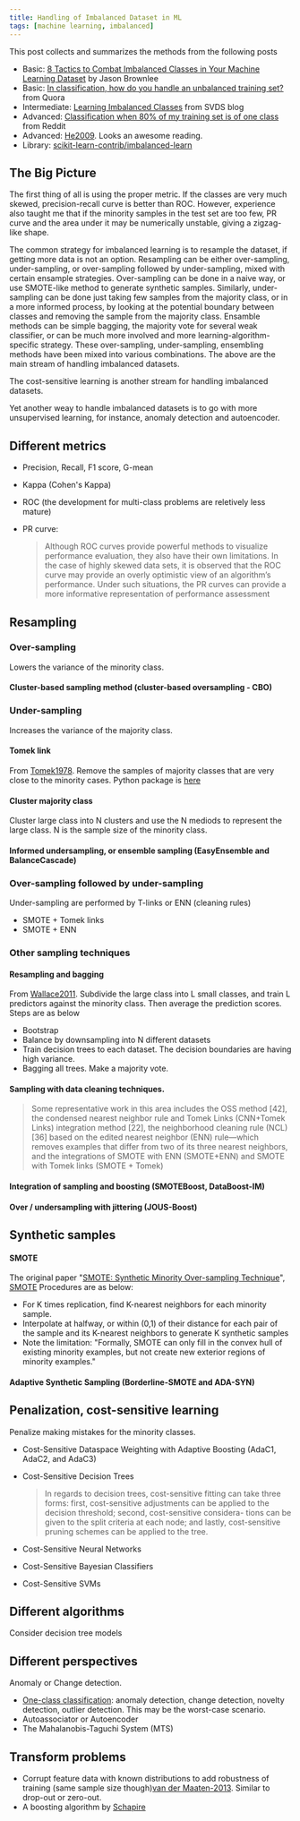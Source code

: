 ```yaml
---
title: Handling of Imbalanced Dataset in ML
tags: [machine learning, imbalanced]
---
```


This post collects and summarizes the methods from the following posts

+ Basic: [8 Tactics to Combat Imbalanced Classes in Your Machine Learning Dataset](http://machinelearningmastery.com/tactics-to-combat-imbalanced-classes-in-your-machine-learning-dataset/) by Jason Brownlee
+ Basic: [In classification, how do you handle an unbalanced training set?](https://www.quora.com/In-classification-how-do-you-handle-an-unbalanced-training-set) from Quora
+ Intermediate: [Learning Imbalanced Classes](http://svds.com/learning-imbalanced-classes/) from SVDS blog
+ Advanced: [Classification when 80% of my training set is of one class](https://www.reddit.com/r/MachineLearning/comments/12evgi/classification_when_80_of_my_training_set_is_of/) from Reddit
+ Advanced: [He2009](http://www.ele.uri.edu/faculty/he/PDFfiles/ImbalancedLearning.pdf). Looks an awesome reading.
+ Library: [scikit-learn-contrib/imbalanced-learn](https://github.com/scikit-learn-contrib/imbalanced-learn)

## The Big Picture

The first thing of all is using the proper metric. If the classes are very much skewed, precision-recall curve is better than ROC. However, experience also taught me that if the minority samples in the test set are too few, PR curve and the area under it may be numerically unstable, giving a zigzag-like shape. 

The common strategy for imbalanced learning is to resample the dataset, if getting more data is not an option. Resampling can be either over-sampling, under-sampling, or over-sampling followed by under-sampling, mixed with certain ensample strategies. Over-sampling can be done in a naive way, or use SMOTE-like method to generate synthetic samples. Similarly, under-sampling can be done just taking few samples from the majority class, or in a more informed process, by looking at the potential boundary between classes and removing the sample from the majority class. Ensamble methods can be simple bagging, the majority vote for several weak classifier, or can be much more involved and more learning-algorithm-specific strategy. These over-sampling, under-sampling, ensembling methods have been mixed into various combinations. The above are the main stream of handling imbalanced datasets.

The cost-sensitive learning is another stream for handling imbalanced datasets. 

Yet another weay to handle imbalanced datasets is to go with more unsupervised learning, for instance, anomaly detection and autoencoder.


## Different metrics

+ Precision, Recall, F1 score, G-mean
+ Kappa (Cohen's Kappa)
+ ROC (the development for multi-class problems are reletively less mature)
+ PR curve:
  
  >Although ROC curves provide powerful methods to visualize performance evaluation, they also have their own limitations. In the case of highly skewed data sets, it is observed that the ROC curve may provide an overly optimistic view of an algorithm’s performance. Under such situations, the PR curves can provide a more informative representation of performance assessment

## Resampling

### Over-sampling

Lowers the variance of the minority class.

#### Cluster-based sampling method (cluster-based oversampling - CBO)


### Under-sampling

Increases the variance of the majority class.

#### Tomek link

From [Tomek1978].
Remove the samples of majority classes that are very close to the minority cases. Python package is [here](https://github.com/ojtwist/TomekLink)

#### Cluster majority class

Cluster large class into N clusters and use the N mediods to represent the large class. N is the sample size of the minority class.

#### Informed undersampling, or ensemble sampling (EasyEnsemble and BalanceCascade)


### Over-sampling followed by under-sampling

Under-sampling are performed by T-links or ENN (cleaning rules)

+ SMOTE + Tomek links 
+ SMOTE + ENN 


### Other sampling techniques

#### Resampling and bagging

From [Wallace2011]. Subdivide the large class into L small classes, and train L predictors against the minority class. Then average the prediction scores. Steps are as below

+ Bootstrap
+ Balance by downsampling into N different datasets
+ Train decision trees to each dataset. The decision boundaries are having high variance.
+ Bagging all trees. Make a majority vote.

#### Sampling with data cleaning techniques. 

> Some representative work in this area includes the OSS method [42], the condensed nearest neighbor rule and Tomek Links (CNN+Tomek Links) integration method [22], the neighborhood cleaning rule (NCL) [36] based on the edited nearest neighbor (ENN) rule—which removes examples that differ from two of its three nearest neighbors, and the integrations of SMOTE with ENN (SMOTE+ENN) and SMOTE with Tomek links (SMOTE + Tomek)

#### Integration of sampling and boosting (SMOTEBoost, DataBoost-IM)

#### Over / undersampling with jittering (JOUS-Boost)


## Synthetic samples

#### SMOTE

The original paper "[SMOTE: Synthetic Minority Over-sampling Technique](http://www.jair.org/papers/paper953.html)", [SMOTE](https://arxiv.org/pdf/1106.1813.pdf)
Procedures are as below:

+ For K times replication, find K-nearest neighbors for each minority sample.
+ Interpolate at halfway, or within (0,1) of their distance for each pair of the sample and its K-nearest neighbors to generate K synthetic samples
+ Note the limitation: "Formally, SMOTE can only fill in the convex hull of existing minority examples, but not create new exterior regions of minority examples."

#### Adaptive Synthetic Sampling (Borderline-SMOTE and ADA-SYN)

## Penalization, cost-sensitive learning

Penalize making mistakes for the minority classes.

+ Cost-Sensitive Dataspace Weighting with Adaptive Boosting (AdaC1, AdaC2, and AdaC3)
+ Cost-Sensitive Decision Trees 

  >In regards to decision trees, cost-sensitive fitting can take three forms: first, cost-sensitive adjustments can be applied to the decision threshold; second, cost-sensitive considera- tions can be given to the split criteria at each node; and lastly, cost-sensitive pruning schemes can be applied to the tree.

+ Cost-Sensitive Neural Networks
+ Cost-Sensitive Bayesian Classifiers
+ Cost-Sensitive SVMs


## Different algorithms

Consider decision tree models

## Different perspectives

Anomaly or Change detection.

+ [One-class classification](https://en.wikipedia.org/wiki/One-class_classification): anomaly detection, change detection, novelty detection, outlier detection. This may be the worst-case scenario.
+ Autoassociator or Autoencoder
+ The Mahalanobis-Taguchi System (MTS)

## Transform problems

+ Corrupt feature data with known distributions to add robustness of training (same sample size though)[van der Maaten-2013]. Similar to drop-out or zero-out.
+ A boosting algorithm by [Schapire](http://rob.schapire.net/papers/strengthofweak.pdf)


[Tomek1978]: https://www.scopus.com/record/display.uri?eid=2-s2.0-0016969272&origin=inward&txGid=8E86CF1FBDAADB531ACE35C3C1A4C41B.wsnAw8kcdt7IPYLO0V48gA%3a7
[Wallace2011]: http://ieeexplore.ieee.org/document/6137280/
[van der Maaten-2013]: http://jmlr.csail.mit.edu/proceedings/papers/v28/vandermaaten13.pdf


